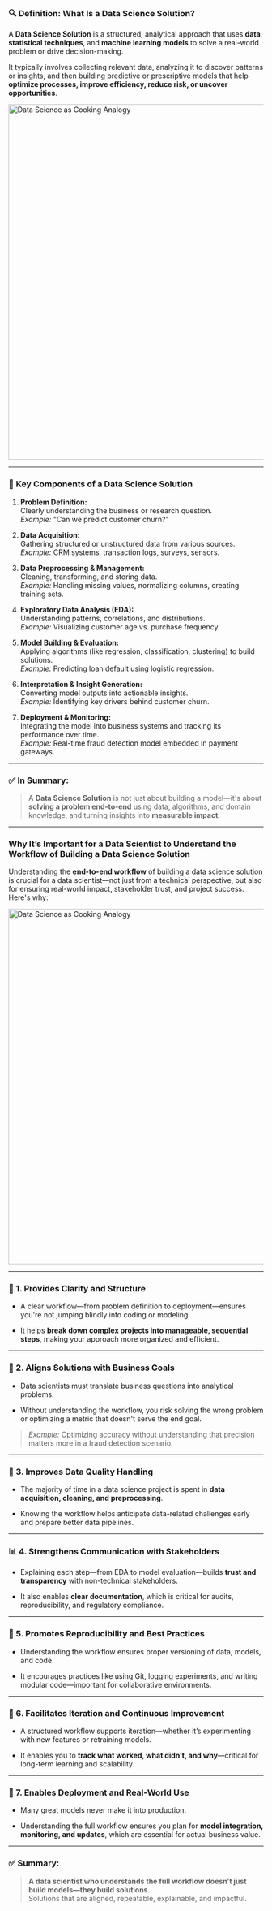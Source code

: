 ### 🔍 Definition: What Is a Data Science Solution?

A **Data Science Solution** is a structured, analytical approach that uses **data**, **statistical techniques**, and **machine learning models** to solve a real-world problem or drive decision-making.

It typically involves collecting relevant data, analyzing it to discover patterns or insights, and then building predictive or prescriptive models that help **optimize processes, improve efficiency, reduce risk, or uncover opportunities**.



<img title="" src="file:///C:/Users/anant/Desktop/AU2025/src_images/building-data-science-solution.png" alt="Data Science as Cooking Analogy" width="700" style="display: block; margin: auto;">

---

### 🧱 Key Components of a Data Science Solution

1. **Problem Definition:**  
   Clearly understanding the business or research question.  
   *Example:* "Can we predict customer churn?"

2. **Data Acquisition:**  
   Gathering structured or unstructured data from various sources.  
   *Example:* CRM systems, transaction logs, surveys, sensors.

3. **Data Preprocessing & Management:**  
   Cleaning, transforming, and storing data.  
   *Example:* Handling missing values, normalizing columns, creating training sets.

4. **Exploratory Data Analysis (EDA):**  
   Understanding patterns, correlations, and distributions.  
   *Example:* Visualizing customer age vs. purchase frequency.

5. **Model Building & Evaluation:**  
   Applying algorithms (like regression, classification, clustering) to build solutions.  
   *Example:* Predicting loan default using logistic regression.

6. **Interpretation & Insight Generation:**  
   Converting model outputs into actionable insights.  
   *Example:* Identifying key drivers behind customer churn.

7. **Deployment & Monitoring:**  
   Integrating the model into business systems and tracking its performance over time.  
   *Example:* Real-time fraud detection model embedded in payment gateways.

---

### ✅ In Summary:

> A **Data Science Solution** is not just about building a model—it's about **solving a problem end-to-end** using data, algorithms, and domain knowledge, and turning insights into **measurable impact**.

---

### Why It’s Important for a Data Scientist to Understand the Workflow of Building a Data Science Solution

Understanding the **end-to-end workflow** of building a data science solution is crucial for a data scientist—not just from a technical perspective, but also for ensuring real-world impact, stakeholder trust, and project success. Here's why:



<img title="" src="file:///C:/Users/anant/Desktop/AU2025/src_images/building-data-science-solution-reason-to-master.png" alt="Data Science as Cooking Analogy" width="700" style="display: block; margin: auto;">

---

### 🔄 1. **Provides Clarity and Structure**

- A clear workflow—from problem definition to deployment—ensures you're not jumping blindly into coding or modeling.

- It helps **break down complex projects into manageable, sequential steps**, making your approach more organized and efficient.

---

### 🎯 2. **Aligns Solutions with Business Goals**

- Data scientists must translate business questions into analytical problems.

- Without understanding the workflow, you risk solving the wrong problem or optimizing a metric that doesn't serve the end goal.

> *Example:* Optimizing accuracy without understanding that precision matters more in a fraud detection scenario.

---

### 🧹 3. **Improves Data Quality Handling**

- The majority of time in a data science project is spent in **data acquisition, cleaning, and preprocessing**.

- Knowing the workflow helps anticipate data-related challenges early and prepare better data pipelines.

---

### 📊 4. **Strengthens Communication with Stakeholders**

- Explaining each step—from EDA to model evaluation—builds **trust and transparency** with non-technical stakeholders.

- It also enables **clear documentation**, which is critical for audits, reproducibility, and regulatory compliance.

---

### 🧠 5. **Promotes Reproducibility and Best Practices**

- Understanding the workflow ensures proper versioning of data, models, and code.

- It encourages practices like using Git, logging experiments, and writing modular code—important for collaborative environments.

---

### 🔁 6. **Facilitates Iteration and Continuous Improvement**

- A structured workflow supports iteration—whether it’s experimenting with new features or retraining models.

- It enables you to **track what worked, what didn’t, and why**—critical for long-term learning and scalability.

---

### 🚀 7. **Enables Deployment and Real-World Use**

- Many great models never make it into production.

- Understanding the full workflow ensures you plan for **model integration, monitoring, and updates**, which are essential for actual business value.

---

### ✅ Summary:

> **A data scientist who understands the full workflow doesn’t just build models—they build solutions.**  
> Solutions that are aligned, repeatable, explainable, and impactful.


